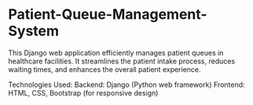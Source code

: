 # Patient-Queue-Management-System
This Django web application efficiently manages patient queues in healthcare facilities. 
It streamlines the patient intake process, reduces waiting times, and enhances the overall patient experience.


Technologies Used:
Backend: Django (Python web framework)
Frontend: HTML, CSS, Bootstrap (for responsive design)
